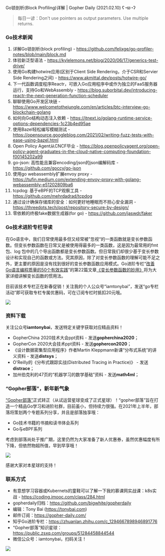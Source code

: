 Go锁剖析(Block Profiling)详解 | Gopher Daily (2021.02.10) ʕ◔ϖ◔ʔ

>每日一谚：Don't use pointers as output parameters. Use multiple returns.

### Go技术新闻

1. 详解Go锁剖析(block profiling) - https://github.com/felixge/go-profiler-notes/blob/main/block.md
2. 体验新泛型语法 - https://kylelemons.net/blog/2020/06/17/generics-test-drive/
3. 使用Go构建hotwire应用(区别于Client Side Rendering，介于CSR和Servier Side Rendering之间) - https://www.akmittal.dev/posts/hotwire-go/
4. 下一代函数调度程序Reactr，可嵌入Go应用程序中或作为独立的FaaS服务器运行，支持Go和WebAssembly - https://blog.suborbital.dev/introducing-reactr-the-next-generation-function-scheduler
5. 聊聊使用Go开发区块链 - https://www.welcometothejungle.com/en/articles/btc-interview-go-blockchain-golang
6. 如何向Go结构动态注入依赖 - https://itnext.io/golang-runtime-service-options-dependencies-1c23b4ed95ae
7. 使用Bazel轻松编写模糊测试 - https://opensource.googleblog.com/2021/02/writing-fuzz-tests-with-ease-using-bazel.html
8. Open Policy Agent从CNCF毕业 - https://blog.openpolicyagent.org/open-policy-agent-graduates-in-the-cloud-native-computing-foundation-f00145202a99
9. go-json: 高性能且兼容encoding/json的json编解码库 - https://github.com/goccy/go-json
10. 使用go webassembly扩展envoy proxy -  https://tufin.medium.com/extending-envoy-proxy-with-golang-webassembly-e51202809ba6
11. tcpdog: 基于eBPF的TCP观察工具 - https://github.com/mehrdadrad/tcpdog
12. 通过设计确保存储库的安全：如何更好地睡眠而不担心安全漏洞 - https://threedots.tech/post/repository-secure-by-design/
13. 零依赖的终极fake数据生成器(for go) - https://github.com/jaswdr/faker

### Go技术进阶专栏导读


在Go语言中，我们日常使用最多但又经常被”忽视“的一类函数就是变长参数函数。但变长参数函数在日常又是被使用得最多的一类函数，这是因为最常用的fmt包、log 包中的几个导出函数都是变长参数函数。但日常我们却很少基于变长参数设计和实现自己的函数或方法。究其原因，除了对变长参数函数的理解可能不足之外，更主要的原因是没有找到很好的变长参数函数应用模式。Go进阶专栏“[改善Go语⾔编程质量的50个有效实践](https://mp.weixin.qq.com/s/RThCEQOdytQxwrMP7XRTRw)”的第22篇文章[《变长参数函数的妙用》](https://www.imooc.com/read/87/article/2424)将为大家详细讲解变长函数的惯用法。

目前该技术专栏正在新春促销！关注我的个人公众号“iamtonybai”，发送“go专栏活动”即可获取专栏专属优惠码，可在订阅专栏时抵扣20元哦。

![](http://image.tonybai.com/img/202011/go-column-pgo-with-qr-and-text.png)


### 资料下载

关注公众号**iamtonybai**，发送特定关键字获取对应精品资料！

* GopherChina 2020技术大会ppt资料 - 发送**gopherchina2020**；
* GopherCon 2020大会技术ppt资料 - 发送**gophercon2020**；
* 《设计数据密集型应用程序》作者Martin Kleppmann新课“分布式系统”的讲义资料 - 发送**distsys**；
* O'Reilly的《分布式跟踪实战(Distributed Tracing in Practice)》 - 发送**distrace**；
* 加州伯克利的47页的“机器学习的数学基础”资料 - 发送**math4ml**；

### “Gopher部落”，新年新气象

[“Gopher部落”](https://mp.weixin.qq.com/s/jUqAL7hf2GmMun64BJufEA)正式转正（从试运营星球变成了正式星球）！“gopher部落”旨在打造一个精品Go学习和进阶社群，目前虽小，但持续力很强。在2021年上半年，部落将策划两个专题系列分享，并且是部落独享哦：

* Go技术书籍的书摘和读书体会系列
* Go与eBPF系列

考虑到部落尚处于推广期，这里仍然为大家准备了新人优惠券，虽然优惠幅度有所下降，但依然物超所值，早到早享哦！

![](http://image.tonybai.com/img/202011/gopher-tribe-zsxq.png)

感谢大家对本星球的支持！

### 联系方式

* 有意想学习容器或Kubernets的童鞋可以了解一下我的慕课网实战课：k8s实战 - https://coding.imooc.com/class/284.html
* gopherdaily归档：https://github.com/bigwhite/gopherdaily
* 编辑：Tony Bai (https://tonybai.com)
* 邮件订阅：https://gopher-daily.com/
* 知乎Go进阶专栏：https://zhuanlan.zhihu.com/c_1294667898946891776
* “Gopher部落”知识星球：https://public.zsxq.com/groups/51284458844544
* 微信公众号：iamtonybai，扫码关注！

![](http://image.tonybai.com/img/202011/qrcode_for_iamtonybai.jpg)
